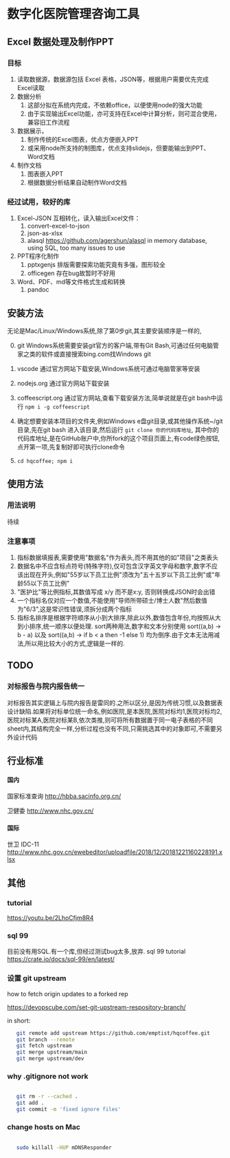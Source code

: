 # 数字化医院管理咨询工具

## Excel 数据处理及制作PPT

### 目标

1. 读取数据源，数据源包括 Excel 表格，JSON等，根据用户需要优先完成Excel读取
2. 数据分析
   1. 这部分拟在系统内完成，不依赖office，以便使用node的强大功能
   2. 由于实现输出Excel功能，亦可支持在Excel中计算分析，则可混合使用，兼容旧工作流程
3. 数据展示，
   1. 制作传统的Excel图表，优点方便嵌入PPT
   2. 或采用node所支持的制图库，优点支持slidejs，但要能输出到PPT、Word文档
4. 制作文档
   1. 图表嵌入PPT
   2. 根据数据分析结果自动制作Word文档

### 经过试用，较好的库

1. Excel-JSON 互相转化，读入输出Excel文件：
   1. convert-excel-to-json
   2. json-as-xlsx
   3. alasql <https://github.com/agershun/alasql> in memory database, using SQL, too many issues to use
2. PPT程序化制作
   1. pptxgenjs 排版需要探索功能究竟有多强，图形较全
   2. officegen 存在bug故暂时不好用
3. Word、PDF、md等文件格式生成和转换
   1. pandoc

## 安装方法

无论是Mac/Linux/Windows系统,除了第0步git,其主要安装顺序是一样的,

0. git Windows系统需要安装git官方的客户端,带有Git Bash,可通过任何电脑管家之类的软件或直接搜索bing.com找Windows git

1. vscode 通过官方网站下载安装,Windows系统可通过电脑管家等安装
2. nodejs.org 通过官方网站下载安装
3. coffeescript.org 通过官方网站,查看下载安装方法,简单说就是在git bash中运行 `npm i -g coffeescript`
4. 确定想要安装本项目的文件夹,例如Windows e盘git目录,或其他操作系统~/git目录,先在git bash 进入该目录,然后运行 `git clone 你的代码库地址`, 其中你的代码库地址,是在GitHub账户中,你所fork的这个项目页面上,有code绿色按钮,点开第一项,先复制好即可执行clone命令
5. `cd hqcoffee; npm i`

## 使用方法

### 用法说明

待续

### 注意事项

1. 指标数据填报表,需要使用"数据名"作为表头,而不用其他的如"项目"之类表头
2. 数据名中不应含标点符号(特殊字符),仅可包含汉字英文字母和数字,数字不应该出现在开头,例如"55岁以下员工比例"须改为"五十五岁以下员工比例"或"年龄55以下员工比例"
3. "医护比"等比例指标,其数值写成 x/y 而不是x:y, 否则转换成JSON时会出错
4. 一个指标名仅对应一个数值,不能使用"导师所带硕士/博士人数"然后数值为"6/3",这是常识性错误,须拆分成两个指标
5. 指标名排序是根据字符顺序从小到大排序,除此以外,数值包含年份,均按照从大到小排序,统一顺序以便处理. sort两种用法,数字和文本分别使用 sort((a,b) -> b - a) 以及 sort((a,b) -> if b < a then -1 else 1) 均为倒序.由于文本无法用减法,所以用比较大小的方式,逻辑是一样的.

## TODO

### 对标报告与院内报告统一

对标报告其实逻辑上与院内报告是雷同的.之所以区分,是因为传统习惯,以及数据表设计缺陷.如果将对标单位统一命名,例如医院,是本医院,医院对标均1,医院对标均2,医院对标某A,医院对标某B,依次类推,则可将所有数据置于同一电子表格的不同sheet内,其结构完全一样,分析过程也没有不同,只需挑选其中的对象即可,不需要另外设计代码

## 行业标准

#### 国内

   国家标准查询 <http://hbba.sacinfo.org.cn/>

   卫健委 <http://www.nhc.gov.cn/>

#### 国际

   世卫 IDC-11 <http://www.nhc.gov.cn/ewebeditor/uploadfile/2018/12/20181221160228191.xlsx>

## 其他

### tutorial

<https://youtu.be/2LhoCfjm8R4>

### sql 99

目前没有用SQL.有一个库,但经过测试bug太多,放弃.
sql 99 tutorial <https://crate.io/docs/sql-99/en/latest/>

### 设置 git upstream

how to fetch origin updates to a forked rep

<https://devopscube.com/set-git-upstream-respository-branch/>

in short:

``` bash
   git remote add upstream https://github.com/emptist/hqcoffee.git
   git branch --remote
   git fetch upstream
   git merge upstream/main 
   git merge upstream/dev

```

### why .gitignore not work

``` bash

   git rm -r --cached . 
   git add .
   git commit -m 'fixed ignore files'

```

### change hosts on Mac

```bash
   
   sudo killall -HUP mDNSResponder
   
```
